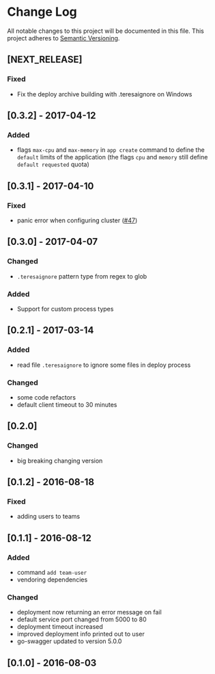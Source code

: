 # Change Log
All notable changes to this project will be documented in this file.
This project adheres to [Semantic Versioning](http://semver.org/).

## [NEXT_RELEASE]
### Fixed
- Fix the deploy archive building with .teresaignore on Windows

## [0.3.2] - 2017-04-12
### Added
- flags `max-cpu` and `max-memory` in `app create` command to define the `default` limits of the application
(the flags `cpu` and `memory` still define `default requested` quota)

## [0.3.1] - 2017-04-10
### Fixed
- panic error when configuring cluster ([#47](https://github.com/luizalabs/teresa-cli/issues/47))

## [0.3.0] - 2017-04-07
### Changed
- `.teresaignore` pattern type from regex to glob

### Added
- Support for custom process types

## [0.2.1] - 2017-03-14
### Added
- read file `.teresaignore` to ignore some files in deploy process

### Changed
- some code refactors
- default client timeout to 30 minutes

## [0.2.0]
### Changed
- big breaking changing version

## [0.1.2] - 2016-08-18
### Fixed
- adding users to teams

## [0.1.1] - 2016-08-12
### Added
- command `add team-user`
- vendoring dependencies

### Changed
- deployment now returning an error message on fail
- default service port changed from 5000 to 80
- deployment timeout increased
- improved deployment info printed out to user
- go-swagger updated to version 5.0.0

## [0.1.0] - 2016-08-03
